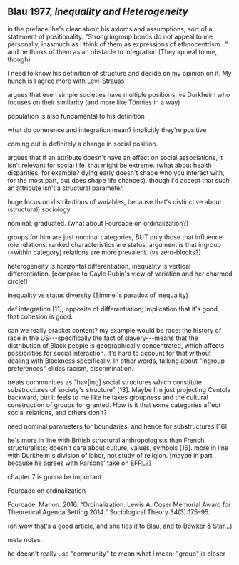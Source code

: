 ## Blau 1977, *Inequality and Heterogeneity*

in the preface, he's clear about his axioms and assumptions; sort of a statement of positionality. "Strong ingroup bonds do not appeal to me personally, inasmuch as I think of them as expressions of ethnocentrism..." and he thinks of them as an obstacle to integration (They appeal to me, though)

I need to know his definition of structure and decide on my opinion on it. My hunch is I agree more with Lévi-Strauss

argues that even simple societies have multiple positions; vs Durkheim who focuses on their similarity (and more like Tönnies in a way)

population is also fundamental to his definition

what do coherence and integration mean? implicitly they're positive

coming out is definitely a change in social position.

argues that if an attribute doesn't have an effect on social associations, it isn't relevant for social life. that might be extreme. (what about health disparities, for example? dying early doesn't shape who you interact with, for the most part, but does shape life chances). though i'd accept that such an attribute isn't a structural parameter.

huge focus on distributions of variables, because that's distinctive about (structural) sociology

nominal, graduated. (what about Fourcade on ordinalization?)

groups for him are just nominal categories, BUT only those that influence role relations. ranked characteristics are status. argument is that ingroup (=within category) relations are more prevalent. (vs zero-blocks?)

heterogeneity is horizontal differentiation, inequality is vertical differentiation. [compare to Gayle Rubin's view of variation and her charmed circle!]

inequality vs status diversity (Simmel's paradox of inequality)

def integration [11]; opposite of differentiation; implication that it's good, that cohesion is good.

can we really bracket content? my example would be race: the history of race in the US---specifically the fact of slavery---means that the distribution of Black people is geographically concentrated, which affects possibilities for social interaction. It's hard to account for that without dealing with Blackness specifically. In other words, talking about "ingroup preferences" elides racism, discrimination.

treats communities as "hav[ing] social structures which constitute substructures of society's structure" [13]. Maybe I'm just projecting Centola backward, but it feels to me like he takes groupness and the cultural construction of groups for granted. *How* is it that some categories affect social relations, and others don't?

need nominal parameters for boundaries, and hence for substructures [16]

he's more in line with British structural anthropologists than French structuralists; doesn't care about culture, values, symbols [16]. more in line with Durkheim's division of labor, not study of religion. [maybe in part because he agrees with Parsons' take on EFRL?]

chapter 7 is gonna be important



Fourcade on ordinalization

Fourcade, Marion. 2016. “Ordinalization: Lewis A. Coser Memorial Award for Theoretical Agenda Setting 2014.” Sociological Theory 34(3):175–95.

(oh wow that's a good article, and she ties it to Blau, and to Bowker & Star...)

meta notes:

he doesn't really use "community" to mean what I mean; "group" is closer
